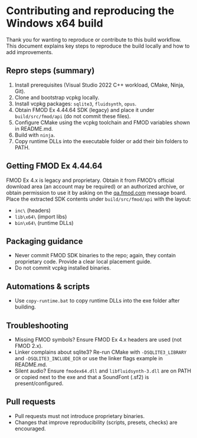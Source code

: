 # Contributing and reproducing the Windows x64 build

Thank you for wanting to reproduce or contribute to this build workflow. This document explains key steps to reproduce the build locally and how to add improvements.

## Repro steps (summary)
1. Install prerequisites (Visual Studio 2022 C++ workload, CMake, Ninja, Git).  
2. Clone and bootstrap vcpkg locally.  
3. Install vcpkg packages: `sqlite3`, `fluidsynth`, `opus`.  
4. Obtain FMOD Ex 4.44.64 SDK (legacy) and place it under `build/src/fmod/api` (do not commit these files).  
5. Configure CMake using the vcpkg toolchain and FMOD variables shown in README.md.  
6. Build with `ninja`.  
7. Copy runtime DLLs into the executable folder or add their bin folders to PATH.

## Getting FMOD Ex 4.44.64
FMOD Ex 4.x is legacy and proprietary. Obtain it from FMOD’s official download area (an account may be required) or an authorized archive, or obtain permission to use it by asking on the [qa.fmod.com](https://qa.fmod.com/c/fmodapi/6) message board. Place the extracted SDK contents under `build/src/fmod/api` with the layout:
- `inc\` (headers)  
- `lib\x64\` (import libs)  
- `bin\x64\` (runtime DLLs)

## Packaging guidance
- Never commit FMOD SDK binaries to the repo; again, they contain proprietary code. Provide a clear local placement guide.  
- Do not commit vcpkg installed binaries.

## Automations & scripts
- Use `copy-runtime.bat` to copy runtime DLLs into the exe folder after building.

## Troubleshooting
- Missing FMOD symbols? Ensure FMOD Ex 4.x headers are used (not FMOD 2.x).  
- Linker complains about sqlite3? Re-run CMake with `-DSQLITE3_LIBRARY` and `-DSQLITE3_INCLUDE_DIR` or use the linker flags example in README.md.  
- Silent audio? Ensure `fmodex64.dll` and `libfluidsynth-3.dll` are on PATH or copied next to the exe and that a SoundFont (.sf2) is present/configured.

## Pull requests
- Pull requests must not introduce proprietary binaries.  
- Changes that improve reproducibility (scripts, presets, checks) are encouraged.
